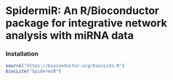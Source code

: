 # SpidermiR: An R/Bioconductor package for integrative network analysis with miRNA data

### Installation ###
```R
source("https://bioconductor.org/biocLite.R")
biocLite("SpidermiR")
```

